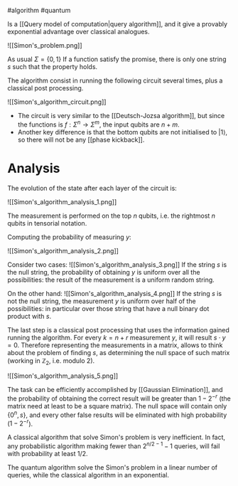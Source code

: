 #algorithm #quantum 

Is a [[Query model of computation|query algorithm]], and it give a provably exponential advantage over classical analogues.

![[Simon's_problem.png]]

As usual $\Sigma=\{0,1\}$
If a function satisfy the promise, there is only one string $s$ such that the property holds.

The algorithm consist in running the following circuit several times, plus a classical post processing.

![[Simon's_algorithm_circuit.png]]

- The circuit is very similar to the [[Deutsch-Jozsa algorithm]], but since the functions is $f: \Sigma^n \to \Sigma^m$, the input qubits are $n+m$. 
- Another key difference is that the bottom qubits are not initialised to $|1\rangle$, so there will not be any [[phase kickback]].

# Analysis

The evolution of the state after each layer of the circuit is:

![[Simon's_algorithm_analysis_1.png]]

The measurement is performed on the top $n$ qubits, i.e. the rightmost $n$ qubits in tensorial notation.

Computing the probability of measuring $y$:

![[Simon's_algorithm_analysis_2.png]]

Consider two cases:
![[Simon's_algorithm_analysis_3.png]]
If the string $s$ is the null string, the probability of obtaining $y$ is uniform over all the possibilities: the result of the measurement is a uniform random string.

On the other hand:
![[Simon's_algorithm_analysis_4.png]]
If the string $s$ is not the null string, the measurement $y$ is uniform over half of the possibilities: in particular over those string that have a null binary dot product with $s$.

The last step is a classical post processing that uses the information gained running the algorithm. 
For every $k=n+r$ measurement $y$, it will result $s\cdot y=0$. Therefore representing the measurements in a matrix, allows to think about the problem of finding $s$, as determining the null space of such matrix (working in $\mathbb{Z}_2$, i.e. modulo 2).

![[Simon's_algorithm_analysis_5.png]]

The task can be efficiently accomplished by [[Gaussian Elimination]], and the probability of obtaining the correct result will be greater than $1-2^{-r}$ (the matrix need at least to be a square matrix). The null space will contain only $\{0^n, s\}$, and every other false results will be eliminated with high probability ($1-2^{-r}$).

A classical algorithm that solve Simon's problem is very inefficient. In fact, any probabilistic algorithm making fewer than $2^{n/2-1}-1$ queries, will fail with probability at least $1/2$.

The quantum algorithm solve the Simon's problem in a linear number of queries, while the classical algorithm in an exponential.